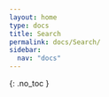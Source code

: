 ```yaml
---
layout: home
type: docs
title: Search
permalink: docs/Search/
sidebar:
  nav: "docs"
---
```



{: .no_toc }



